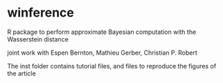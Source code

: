 # winference
R package to perform approximate Bayesian computation with the Wasserstein distance

joint work with Espen Bernton, Mathieu Gerber, Christian P. Robert

The inst folder contains tutorial files, and files to reproduce the figures of the article
